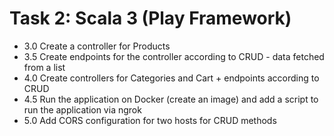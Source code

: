 # Task 2: Scala 3 (Play Framework)

- 3.0 Create a controller for Products
- 3.5 Create endpoints for the controller according to CRUD - data fetched from a list
- 4.0 Create controllers for Categories and Cart + endpoints according to CRUD
- 4.5 Run the application on Docker (create an image) and add a script to run the application via ngrok
- 5.0 Add CORS configuration for two hosts for CRUD methods